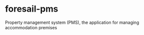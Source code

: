# foresail-pms
Property management system (PMS), the application for managing accommodation premises 
